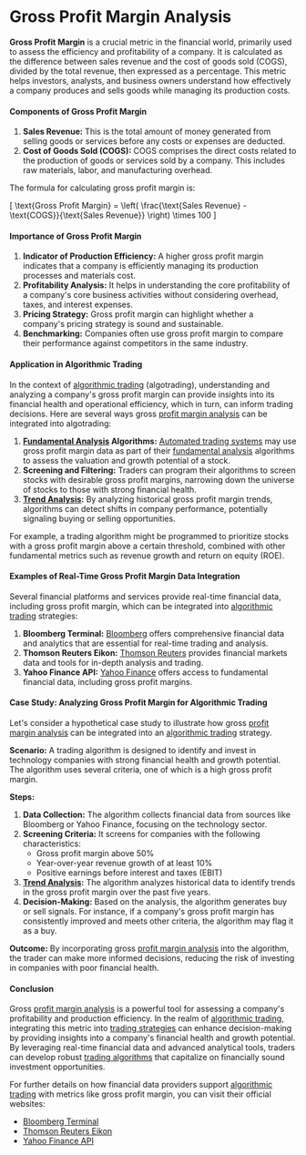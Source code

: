 # Gross Profit Margin Analysis

**Gross Profit Margin** is a crucial metric in the financial world, primarily used to assess the efficiency and profitability of a company. It is calculated as the difference between sales revenue and the cost of goods sold (COGS), divided by the total revenue, then expressed as a percentage. This metric helps investors, analysts, and business owners understand how effectively a company produces and sells goods while managing its production costs.

#### Components of Gross Profit Margin

1. **Sales Revenue:** This is the total amount of money generated from selling goods or services before any costs or expenses are deducted.
2. **Cost of Goods Sold (COGS):** COGS comprises the direct costs related to the production of goods or services sold by a company. This includes raw materials, labor, and manufacturing overhead.

The formula for calculating gross profit margin is:

\[ \text{Gross Profit Margin} = \left( \frac{\text{Sales Revenue} - \text{COGS}}{\text{Sales Revenue}} \right) \times 100 \]

#### Importance of Gross Profit Margin

1. **Indicator of Production Efficiency:** A higher gross profit margin indicates that a company is efficiently managing its production processes and materials cost.
2. **Profitability Analysis:** It helps in understanding the core profitability of a company's core business activities without considering overhead, taxes, and interest expenses.
3. **Pricing Strategy:** Gross profit margin can highlight whether a company's pricing strategy is sound and sustainable.
4. **Benchmarking:** Companies often use gross profit margin to compare their performance against competitors in the same industry.

#### Application in Algorithmic Trading

In the context of [algorithmic trading](../a/algorithmic_trading.md) (algotrading), understanding and analyzing a company's gross profit margin can provide insights into its financial health and operational efficiency, which in turn, can inform trading decisions. Here are several ways gross [profit margin analysis](../p/profit_margin_analysis.md) can be integrated into algotrading:

1. **[Fundamental Analysis](../f/fundamental_analysis.md) Algorithms:** [Automated trading systems](../a/automated_trading_systems.md) may use gross profit margin data as part of their [fundamental analysis](../f/fundamental_analysis.md) algorithms to assess the valuation and growth potential of a stock.
2. **Screening and Filtering:** Traders can program their algorithms to screen stocks with desirable gross profit margins, narrowing down the universe of stocks to those with strong financial health.
3. **[Trend Analysis](../t/trend_analysis.md):** By analyzing historical gross profit margin trends, algorithms can detect shifts in company performance, potentially signaling buying or selling opportunities.

For example, a trading algorithm might be programmed to prioritize stocks with a gross profit margin above a certain threshold, combined with other fundamental metrics such as revenue growth and return on equity (ROE).

#### Examples of Real-Time Gross Profit Margin Data Integration

Several financial platforms and services provide real-time financial data, including gross profit margin, which can be integrated into [algorithmic trading](../a/algorithmic_trading.md) strategies:

1. **Bloomberg Terminal:** [Bloomberg](https://www.bloomberg.com/professional/solution/execution-order-management/) offers comprehensive financial data and analytics that are essential for real-time trading and analysis.
2. **Thomson Reuters Eikon:** [Thomson Reuters](https://www.refinitiv.com/en/products/eikon-trading-software) provides financial markets data and tools for in-depth analysis and trading.
3. **Yahoo Finance API:** [Yahoo Finance](https://www.yahoofinanceapi.com/) offers access to fundamental financial data, including gross profit margins.

#### Case Study: Analyzing Gross Profit Margin for Algorithmic Trading

Let's consider a hypothetical case study to illustrate how gross [profit margin analysis](../p/profit_margin_analysis.md) can be integrated into an [algorithmic trading](../a/algorithmic_trading.md) strategy.

**Scenario:** A trading algorithm is designed to identify and invest in technology companies with strong financial health and growth potential. The algorithm uses several criteria, one of which is a high gross profit margin.

**Steps:**

1. **Data Collection:** The algorithm collects financial data from sources like Bloomberg or Yahoo Finance, focusing on the technology sector.
2. **Screening Criteria:** It screens for companies with the following characteristics:
   - Gross profit margin above 50%
   - Year-over-year revenue growth of at least 10%
   - Positive earnings before interest and taxes (EBIT)
3. **[Trend Analysis](../t/trend_analysis.md):** The algorithm analyzes historical data to identify trends in the gross profit margin over the past five years.
4. **Decision-Making:** Based on the analysis, the algorithm generates buy or sell signals. For instance, if a company's gross profit margin has consistently improved and meets other criteria, the algorithm may flag it as a buy.

**Outcome:** By incorporating gross [profit margin analysis](../p/profit_margin_analysis.md) into the algorithm, the trader can make more informed decisions, reducing the risk of investing in companies with poor financial health.

#### Conclusion

Gross [profit margin analysis](../p/profit_margin_analysis.md) is a powerful tool for assessing a company's profitability and production efficiency. In the realm of [algorithmic trading](../a/algorithmic_trading.md), integrating this metric into [trading strategies](../t/trading_strategies.md) can enhance decision-making by providing insights into a company's financial health and growth potential. By leveraging real-time financial data and advanced analytical tools, traders can develop robust [trading algorithms](../t/trading_algorithms.md) that capitalize on financially sound investment opportunities.

For further details on how financial data providers support [algorithmic trading](../a/algorithmic_trading.md) with metrics like gross profit margin, you can visit their official websites:

- [Bloomberg Terminal](https://www.bloomberg.com/professional/solution/execution-order-management/)
- [Thomson Reuters Eikon](https://www.refinitiv.com/en/products/eikon-trading-software)
- [Yahoo Finance API](https://www.yahoofinanceapi.com/)
